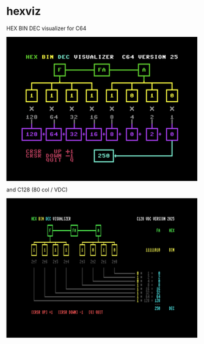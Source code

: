 # hexviz
HEX BIN DEC visualizer for C64

<img src='screenshot.png' alt='screenshot C64' width=500 align='center'>  

and C128 (80 col / VDC)

<img src='screenshot128.png' alt='screenshot C128' width=500 align='center'>  
